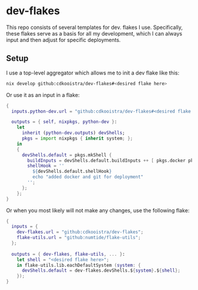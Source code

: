 # dev-flakes

This repo consists of several templates for dev. flakes I use.
Specifically, these flakes serve as a basis for all my development, which I can always input and then adjust for specific deployments.

## Setup

I use a top-level aggregator which allows me to init a dev flake like this:

```bash
nix develop github:cdkooistra/dev-flakes#<desired flake here>
```

Or use it as an input in a flake:

```nix
{
  inputs.python-dev.url = "github:cdkooistra/dev-flakes#<desired flake here>";

  outputs = { self, nixpkgs, python-dev }:
    let
      inherit (python-dev.outputs) devShells;
      pkgs = import nixpkgs { inherit system; };
    in
    {
      devShells.default = pkgs.mkShell {
        buildInputs = devShells.default.buildInputs ++ [ pkgs.docker pkgs.git ];
        shellHook = ''
          ${devShells.default.shellHook}
          echo "added docker and git for deployment"
        '';
      };
    };
}
```

Or when you most likely will not make any changes, use the following flake:

```nix
{
  inputs = {
    dev-flakes.url = "github:cdkooistra/dev-flakes";
    flake-utils.url = "github:numtide/flake-utils";
  };
  
  outputs = { dev-flakes, flake-utils, ... }:
    let shell = "<desired flake here>";
    in flake-utils.lib.eachDefaultSystem (system: {
      devShells.default = dev-flakes.devShells.${system}.${shell};
    });
}
```
